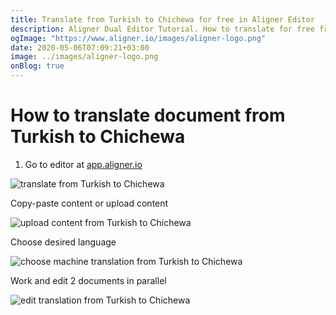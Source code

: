 ```yaml
---
title: Translate from Turkish to Chichewa for free in Aligner Editor
description: Aligner Dual Editor Tutorial. How to translate for free from Turkish to Chichewa. Aligner is multilingual document management platform. 
ogImage: "https://www.aligner.io/images/aligner-logo.png"
date: 2020-05-06T07:09:21+03:00
image: ../images/aligner-logo.png
onBlog: true
---
```


# How to translate document from Turkish to Chichewa

1. Go to editor at [app.aligner.io](https://app.aligner.io "Aligner App web page")

![translate from Turkish to Chichewa](../aligner-blank-editor.png "translate from Turkish to Chichewa")

Copy-paste content or upload content

![upload content from Turkish to Chichewa](../aligner-uploaded-document.png "upload content from Turkish to Chichewa")

Choose desired language

![choose machine translation from Turkish to Chichewa](../aligner-language-dropdown.png "choose machine translation from Turkish to Chichewa")

Work and edit 2 documents in parallel

![edit translation from Turkish to Chichewa](../aligner-double-sitded-editor.png "edit translation from Turkish to Chichewa")

